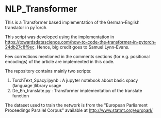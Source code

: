 # NLP_Transformer

This is a Transformer based implementation of the German-English translator in pyTorch.

This script was developed using the implementation in https://towardsdatascience.com/how-to-code-the-transformer-in-pytorch-24db27c8f9ec. Hence, big credit goes to Samuel Lynn-Evans.

Few corrections mentioned in the comments sections (for e.g. positional encodings) of the article are implemented in this code.

The repository contains mainly two scripts:
1) TorchText_Spacy.ipynb : A jupyter notebook about basic spacy (language )library usage
2) De_En_translate.py : Transformer implementation of the translate function

The dataset used to train the network is from the "European Parliament Proceedings Parallel Corpus" available at http://www.statmt.org/europarl/
